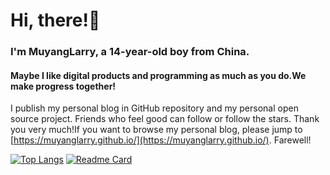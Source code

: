 # Hi, there!👋
### I'm MuyangLarry, a 14-year-old boy from China.
#### Maybe I like digital products and programming as much as you do.We make progress together!
I publish my personal blog in GitHub repository and my personal open source project. Friends who feel good can follow or follow the stars. Thank you very much!If you want to browse my personal blog, please jump to [https://muyanglarry.github.io/](https://muyanglarry.github.io/). Farewell!

[![Top Langs](https://github-readme-stats.vercel.app/api/top-langs/?username=MuyangLarry&layout=compact)](https://github.com/anuraghazra/github-readme-stats)
[![Readme Card](https://github-readme-stats.vercel.app/api/pin/?username=MuyangLarry&repo=MuyangLarry.github.io)](https://github.com/anuraghazra/github-readme-stats)
